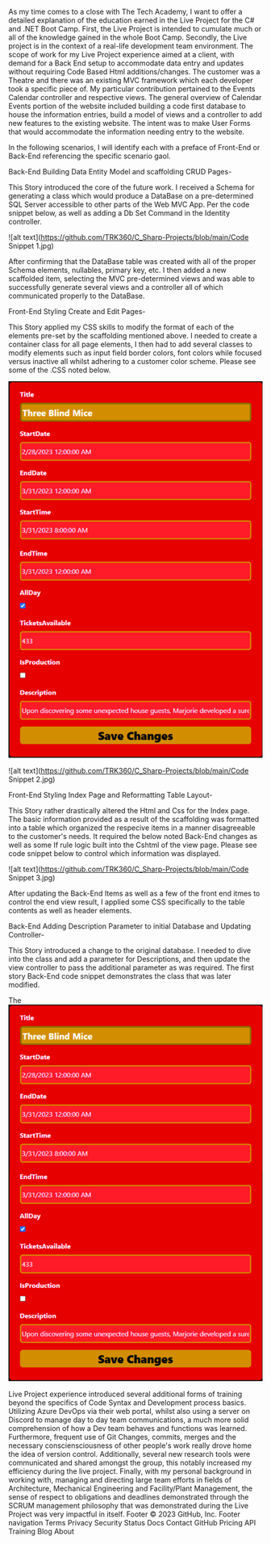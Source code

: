 As my time comes to a close with The Tech Academy, I want to offer a detailed explanation of the education earned in the Live Project for the C# and .NET Boot 
Camp.  First, the Live Project is intended to cumulate much or all of the knowledge gained in the whole Boot Camp.  Secondly, the Live project is in the context 
of a real-life development team environment.  The scope of work for my Live Project experience aimed at a client, with demand for a Back End setup to accommodate 
data entry and updates without requiring Code Based Html additions/changes.  The customer was a Theatre and there was an existing MVC framework which each developer
took a specific piece of.  My particular contribution pertained to the Events Calendar controller and respective views.  The general overview of Calendar Events 
portion of the website included building a code first database to house the information entries, build a model of views and a controller to add new features to the 
existing website.  The intent was to make User Forms that would accommodate the information needing entry to the website.

In the following scenarios, I will identify each with a preface of Front-End or Back-End referencing the specific scenario gaol.

Back-End  Building Data Entity Model and scaffolding CRUD Pages-

This Story introduced the core of the future work.  I received a Schema for generating a class which would produce a DataBase on a pre-determined 
SQL Server accessible to other parts of the Web MVC App. Per the code snippet below, as well as adding a Db Set Command in the Identity controller. 
 

![alt text](https://github.com/TRK360/C_Sharp-Projects/blob/main/Code Snippet 1.jpg)

After confirming that the DataBase table was created with all of the proper Schema elements, nullables, primary key, etc. I then added a new 
scaffolded item, selecting the MVC pre-determined views and was able to successfully generate several views and a controller all of which communicated 
properly to the DataBase.


Front-End  Styling Create and Edit Pages-

This Story applied my CSS skills to modify the format of each of the elements pre-set by the scaffolding mentioned above.  I needed to create a 
container class for all page elements, I then had to add several classes to modify elements such as input field border colors, font colors while 
focused versus inactive all whilst adhering to a customer color scheme.  Please see some of the .CSS noted below.
		
![alt text](https://github.com/TRK360/C_Sharp-Projects/blob/main/ViewSnippet.jpg)
	
			
![alt text](https://github.com/TRK360/C_Sharp-Projects/blob/main/Code Snippet 2.jpg)

Front-End  Styling Index Page and Reformatting Table Layout-

This Story rather drastically altered the Html and Css for the Index page.  The basic information provided as a result of the scaffolding was 
formatted into a table which organized the respecive items in a manner disagreeable to the customer's needs.  It required the below noted Back-End 
changes as well as some If rule logic built into the Cshtml of the view page.  Please see code snippet below to control which information was 
displayed.

![alt text](https://github.com/TRK360/C_Sharp-Projects/blob/main/Code Snippet 3.jpg)

		
After updating the Back-End Items as well as a few of the front end itmes to control the end view result, I applied some CSS specifically to the 
table contents as well as header elements.



Back-End  Adding Description Parameter to initial Database and Updating Controller-

This Story introduced a change to the original database.  I needed to dive into the class and add a parameter for Descriptions, and then update 
the view controller to pass the additional parameter as was required.  The first story Back-End code snippet demonstrates the class that was later
modified.
			
The 
![alt text](https://github.com/TRK360/C_Sharp-Projects/blob/main/ViewSnippet.jpg)

Live Project experience introduced several additional forms of training beyond the specifics of Code Syntax and Development process basics.  Utilizing Azure 
DevOps via their web portal, whilst also using a server on Discord to manage day to day team communications, a much more solid comprehension of how a Dev team 
behaves and functions was learned.  Furthermore, frequent use of Git Changes, commits, merges and the necessary consciensciousness of other people's work really 
drove home the idea of version control.  Additionally, several new research tools were communicated and shared amongst the group, this notably increased my 
efficiency during the live project.  Finally, with my personal background in working with, managing and directing large team efforts in fields of Architecture, 
Mechanical Engineering and Facility/Plant Management, the sense of respect to obligations and deadlines demonstrated through the SCRUM management philosophy that 
was demonstrated during the Live Project was very impactful in itself. 
Footer
© 2023 GitHub, Inc.
Footer navigation
Terms
Privacy
Security
Status
Docs
Contact GitHub
Pricing
API
Training
Blog
About
